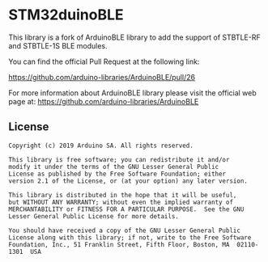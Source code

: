 # STM32duinoBLE

This library is a fork of ArduinoBLE library to add the support of STBTLE-RF and STBTLE-1S BLE modules.

You can find the official Pull Request at the following link:

https://github.com/arduino-libraries/ArduinoBLE/pull/26

For more information about ArduinoBLE library please visit the official web page at:
https://github.com/arduino-libraries/ArduinoBLE

## License

```
Copyright (c) 2019 Arduino SA. All rights reserved.

This library is free software; you can redistribute it and/or
modify it under the terms of the GNU Lesser General Public
License as published by the Free Software Foundation; either
version 2.1 of the License, or (at your option) any later version.

This library is distributed in the hope that it will be useful,
but WITHOUT ANY WARRANTY; without even the implied warranty of
MERCHANTABILITY or FITNESS FOR A PARTICULAR PURPOSE.  See the GNU
Lesser General Public License for more details.

You should have received a copy of the GNU Lesser General Public
License along with this library; if not, write to the Free Software
Foundation, Inc., 51 Franklin Street, Fifth Floor, Boston, MA  02110-1301  USA
```

